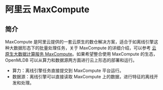 # 阿里云 MaxCompute

## 简介

MaxCompute 是阿里云提供的一套云原生的数仓解决方案，适合于如离线引擎这种大数据形态下的批量处理任务，关于 MaxCompute 的详细介绍，可以参考 [云原生大数据计算服务 MaxCompute](https://help.aliyun.com/product/27797.html)。如果希望整合使用 MaxCompute 的生态，OpenMLDB 可以从算力和数据源两方面进行云上形态的部署和运行。

- 算力：离线引擎任务直接提交到 MaxCompute 平台运行。
- 数据源：离线引擎可以直接读取 MaxCompute 上的数据，进行特征的离线开发和处理。
